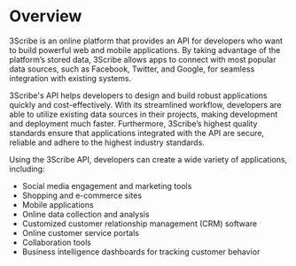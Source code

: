 # Overview

3Scribe is an online platform that provides an API for developers who want to
build powerful web and mobile applications. By taking advantage of the
platform’s stored data, 3Scribe allows apps to connect with most popular data
sources, such as Facebook, Twitter, and Google, for seamless integration with
existing systems.

3Scribe's API helps developers to design and build robust applications quickly
and cost-effectively. With its streamlined workflow, developers are able to
utilize existing data sources in their projects, making development and
deployment much faster. Furthermore, 3Scribe’s highest quality standards ensure
that applications integrated with the API are secure, reliable and adhere to
the highest industry standards.

Using the 3Scribe API, developers can create a wide variety of applications,
including:

- Social media engagement and marketing tools
- Shopping and e-commerce sites
- Mobile applications
- Online data collection and analysis
- Customized customer relationship management (CRM) software
- Online customer service portals
- Collaboration tools
- Business intelligence dashboards for tracking customer behavior
